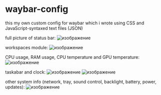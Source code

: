 # waybar-config
this my own custom config for waybar which i wrote using CSS and JavaScript-syntaxed text files (JSON)

full picture of status bar:
![изображение](https://github.com/MadSkillZzZz/waybar-config/assets/143466033/c6c4d7a7-e1d4-46ec-91e1-19a8ccf47a97)

workspaces module:
![изображение](https://github.com/MadSkillZzZz/waybar-config/assets/143466033/abcd383c-ce34-4444-b164-29f2bda146f5)

CPU usage, RAM usage, CPU temperature and GPU temperature:
![изображение](https://github.com/MadSkillZzZz/waybar-config/assets/143466033/53c0cf91-87a0-429f-91c2-28b9d83e0ac7)

taskabar and clock:
![изображение](https://github.com/MadSkillZzZz/waybar-config/assets/143466033/dc904d3d-a987-401f-be32-817f917edf59)
![изображение](https://github.com/MadSkillZzZz/waybar-config/assets/143466033/c622e1bc-5595-4354-9370-78729fc7aabb)

other system info (network, tray, sound control, backlight, battery, power, updates):
![изображение](https://github.com/MadSkillZzZz/waybar-config/assets/143466033/ba080911-f718-4023-8b5c-e7ad430af087)
